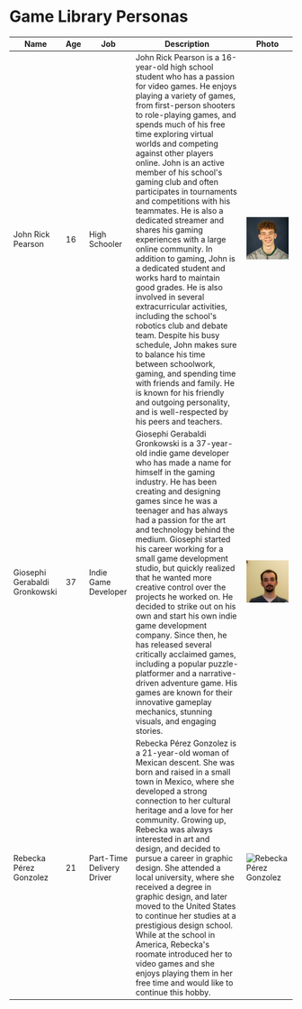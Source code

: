 # Game Library Personas

| Name | Age | Job | Description | Photo |
| ----------- | ----------- | ----------- | ----------- | ----------- |
| John Rick Pearson | 16 | High Schooler | John Rick Pearson is a 16-year-old high school student who has a passion for video games. He enjoys playing a variety of games, from first-person shooters to role-playing games, and spends much of his free time exploring virtual worlds and competing against other players online. John is an active member of his school's gaming club and often participates in tournaments and competitions with his teammates. He is also a dedicated streamer and shares his gaming experiences with a large online community. In addition to gaming, John is a dedicated student and works hard to maintain good grades. He is also involved in several extracurricular activities, including the school's robotics club and debate team. Despite his busy schedule, John makes sure to balance his time between schoolwork, gaming, and spending time with friends and family. He is known for his friendly and outgoing personality, and is well-respected by his peers and teachers. | ![John Rick Pearson](JohnRickPearson.png) |
| Giosephi Gerabaldi Gronkowski | 37 | Indie Game Developer | Giosephi Gerabaldi Gronkowski is a 37-year-old indie game developer who has made a name for himself in the gaming industry. He has been creating and designing games since he was a teenager and has always had a passion for the art and technology behind the medium. Giosephi started his career working for a small game development studio, but quickly realized that he wanted more creative control over the projects he worked on. He decided to strike out on his own and start his own indie game development company. Since then, he has released several critically acclaimed games, including a popular puzzle-platformer and a narrative-driven adventure game. His games are known for their innovative gameplay mechanics, stunning visuals, and engaging stories. | ![Giosephi Gerabaldi Gronkowski](GiosephiGerabaldiGronkowski.png) |
| Rebecka Pérez Gonzolez | 21 | Part-Time Delivery Driver | Rebecka Pérez Gonzolez is a 21-year-old woman of Mexican descent. She was born and raised in a small town in Mexico, where she developed a strong connection to her cultural heritage and a love for her community. Growing up, Rebecka was always interested in art and design, and decided to pursue a career in graphic design. She attended a local university, where she received a degree in graphic design, and later moved to the United States to continue her studies at a prestigious design school. While at the school in America, Rebecka's roomate introduced her to video games and she enjoys playing them in her free time and would like to continue this hobby. | ![Rebecka Pérez Gonzolez](RebeckaPérezGonzolez.png) |